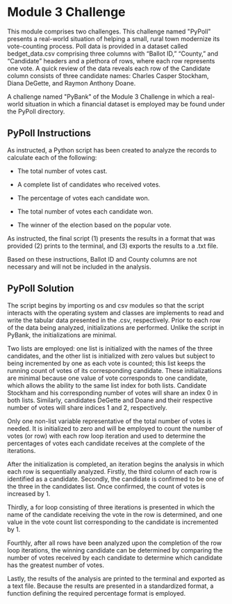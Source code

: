 # Module 3 Challenge

This module comprises two challenges.  This challenge named "PyPoll" presents a real-world situation of helping a small, rural town modernize its vote-counting process.  Poll data is provided in a dataset called bedget_data.csv comprising three columns with “Ballot ID,” “County,” and “Candidate” headers and a plethora of rows, where each row represents one vote.  A quick review of the data reveals each row of the Candidate column consists of three candidate names: Charles Casper Stockham, Diana DeGette, and Raymon Anthony Doane.  

A challenge named "PyBank" of the Module 3 Challenge in which a real-world situation in which a financial dataset is employed may be found under the PyPoll directory.

## PyPoll Instructions

As instructed, a Python script has been created to analyze the records to calculate each of the following: 

* The total number of votes cast.

* A complete list of candidates who received votes.

* The percentage of votes each candidate won.

* The total number of votes each candidate won.

* The winner of the election based on the popular vote.

As instructed, the final script (1) presents the results in a format that was provided (2) prints to the terminal, and (3) exports the results to a .txt file. 

Based on these instructions, Ballot ID and County columns are not necessary and will not be included in the analysis.

## PyPoll Solution

The script begins by importing os and csv modules so that the script interacts with the operating system and classes are implements to read and write the tabular data presented in the .csv, respectively. Prior to each row of the data being analyzed, initializations are performed.  Unlike the script in PyBank, the initializations are minimal.  

Two lists are employed: one list is initialized with the names of the three candidates, and the other list is initialized with zero values but subject to being incremented by one as each vote is counted; this list keeps the running count of votes of its corresponding candidate.  These initializations are minimal because one value of vote corresponds to one candidate, which allows the ability to the same list index for both lists.  Candidate Stockham and his corresponding number of votes will share an index 0 in both lists.  Similarly, candidates DeGette and Doane and their respective number of votes will share indices 1 and 2, respectively.  

Only one non-list variable representative of the total number of votes is needed.  It is initialized to zero and will be employed to count the number of votes (or row) with each row loop iteration and used to determine the percentages of votes each candidate receives at the complete of the iterations. 

After the initialization is completed, an iteration begins the analysis in which each row is sequentially analyzed. Firstly, the third column of each row is identified as a candidate.
Secondly, the candidate is confirmed to be one of the three in the candidates list.  Once confirmed, the count of votes is increased by 1.  

Thirdly, a for loop consisting of three iterations is presented in which the name of the candidate receiving the vote in the row is determined, and one value in the vote count list corresponding to the candidate is incremented by 1.  

Fourthly, after all rows have been analyzed upon the completion of the row loop iterations, the winning candidate can be determined by comparing the number of votes received by each candidate to determine which candidate has the greatest number of votes.

Lastly, the results of the analysis are printed to the terminal and exported as a text file.  Because the results are presented in a standardized format, a function defining the required percentage format is employed.